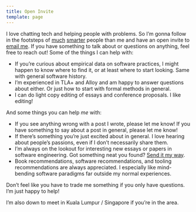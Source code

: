 ```yaml
---
title: Open Invite
template: page
---
```

I love chatting tech and helping people with problems. So I’m gonna follow in the footsteps of [](http://www.kalzumeus.com/standing-invitation/)[much](https://www.kalzumeus.com/standing-invitation/) [smarter](https://lars.hupel.info/about/) people than me and have an open invite to [email me](mailto:arvind@thebility.engineer). If you have something to talk about or questions on anything, feel free to reach out! Some of the things I can help with:

* If you’re curious about empirical data on software practices, I might happen to know where to find it, or at least where to start looking. Same with general software history.
* I’m experienced in TLA+ and Alloy and am happy to answer questions about either. Or just how to start with formal methods in general.
* I can do light copy editing of essays and conference proposals. I like editing!

And some things you can help *me* with:

* If you see anything wrong with a post I wrote, please let me know! If you have something to say about a post in general, please let me know!
* If there’s something you’re just excited about in general. I love hearing about people’s passions, even if I don’t necessarily share them.
* I’m always on the lookout for interesting new essays or papers in software engineering. Got something neat you found? [Send it my way](https://jira.thebility.engineer/).
* Book recommendations, software recommendations, and tooling recommendations are always appreciated. I especially like mind-bending software paradigms far outside my normal experiences.

Don’t feel like you have to trade me something if you only have questions. I’m just happy to help!

I’m also down to meet in Kuala Lumpur / Singapore if you’re in the area.